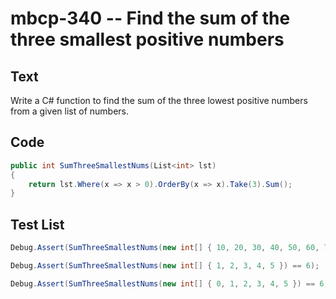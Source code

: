 # mbcp-340 -- Find the sum of the three smallest positive numbers

## Text

Write a C# function to find the sum of the three lowest positive numbers from a given list of numbers.

## Code

```csharp
public int SumThreeSmallestNums(List<int> lst)
{
    return lst.Where(x => x > 0).OrderBy(x => x).Take(3).Sum();
}
```

## Test List

```csharp
Debug.Assert(SumThreeSmallestNums(new int[] { 10, 20, 30, 40, 50, 60, 7 }) == 37);
```

```csharp
Debug.Assert(SumThreeSmallestNums(new int[] { 1, 2, 3, 4, 5 }) == 6);
```

```csharp
Debug.Assert(SumThreeSmallestNums(new int[] { 0, 1, 2, 3, 4, 5 }) == 6);
```
